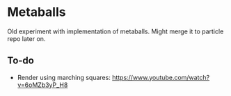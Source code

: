 # Metaballs

Old experiment with implementation of metaballs. Might merge it to particle repo later on.

## To-do
* Render using marching squares: https://www.youtube.com/watch?v=6oMZb3yP_H8
